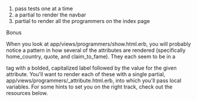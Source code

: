 1. pass tests one at a time
2. a partial to render the navbar
3. partial to render all the programmers on the index page 

Bonus 

When you look at app/views/programmers/show.html.erb, you will probably notice a pattern in how several of the attributes are rendered (specifically home_country, quote, and claim_to_fame). They each seem to be in a <p> tag with a bolded, capitalized label followed by the value for the given attribute. You'll want to render each of these with a single partial, app/views/programmers/_attribute.html.erb, into which you'll pass local variables. For some hints to set you on the right track, check out the resources below.


